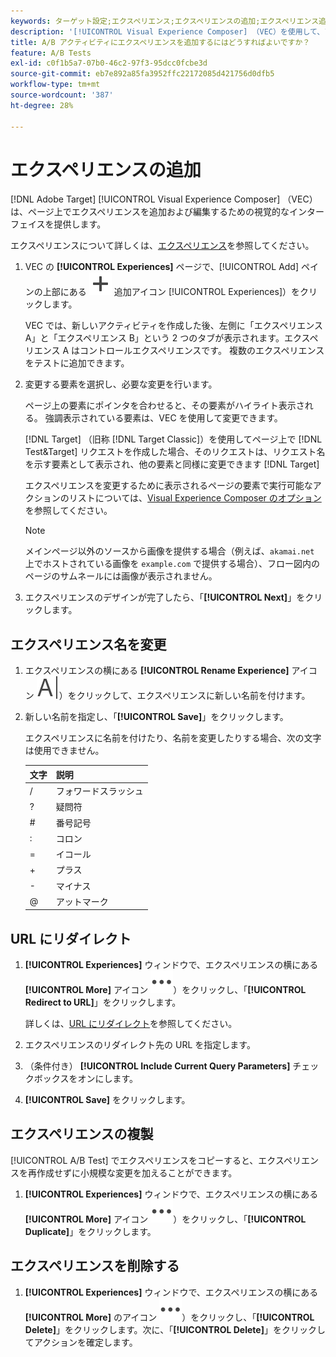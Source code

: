 ```yaml
---
keywords: ターゲット設定;エクスペリエンス;エクスペリエンスの追加;エクスペリエンス追加
description: '[!UICONTROL Visual Experience Composer] （VEC）を使用して、アクティビティにエクスペリエンスを追加します。'
title: A/B アクティビティにエクスペリエンスを追加するにはどうすればよいですか？
feature: A/B Tests
exl-id: c0f1b5a7-07b0-46c2-97f3-95dcc0fcbe3d
source-git-commit: eb7e892a85fa3952ffc22172085d421756d0dfb5
workflow-type: tm+mt
source-wordcount: '387'
ht-degree: 28%

---
```


# エクスペリエンスの追加

[!DNL Adobe Target] [!UICONTROL Visual Experience Composer] （VEC）は、ページ上でエクスペリエンスを追加および編集するための視覚的なインターフェイスを提供します。

エクスペリエンスについて詳しくは、[エクスペリエンス](/help/main/c-experiences/experiences.md#concept_A2E10F6AFB3D4AEAB6951EE14688848D)を参照してください。

1. VEC の **[!UICONTROL Experiences]** ページで、[!UICONTROL Add] ペインの上部にある ![&#x200B; アイコン（](/help/main/assets/icons/Add.svg) 追加アイコン [!UICONTROL Experiences]）をクリックします。

   VEC では、新しいアクティビティを作成した後、左側に「エクスペリエンス A」と「エクスペリエンス B」という 2 つのタブが表示されます。エクスペリエンス A はコントロールエクスペリエンスです。 複数のエクスペリエンスをテストに追加できます。

1. 変更する要素を選択し、必要な変更を行います。

   ページ上の要素にポインタを合わせると、その要素がハイライト表示される。 強調表示されている要素は、VEC を使用して変更できます。

   [!DNL Target] （旧称 [!DNL Target Classic]）を使用してページ上で [!DNL Test&Target] リクエストを作成した場合、そのリクエストは、リクエスト名を示す要素として表示され、他の要素と同様に変更できます [!DNL Target]

   エクスペリエンスを変更するために表示されるページの要素で実行可能なアクションのリストについては、[Visual Experience Composer のオプション](/help/main/c-experiences/c-visual-experience-composer/viztarget-options.md)を参照してください。

   >[!NOTE]
   >
   >メインページ以外のソースから画像を提供する場合（例えば、`akamai.net` 上でホストされている画像を `example.com` で提供する場合）、フロー図内のページのサムネールには画像が表示されません。

1. エクスペリエンスのデザインが完了したら、「**[!UICONTROL Next]**」をクリックします。

## エクスペリエンス名を変更

1. エクスペリエンスの横にある **[!UICONTROL Rename Experience]** アイコン ![&#x200B; 名前を変更アイコン &#x200B;](/help/main/assets/icons/Rename.svg)）をクリックして、エクスペリエンスに新しい名前を付けます。

2. 新しい名前を指定し、「**[!UICONTROL Save]**」をクリックします。

   エクスペリエンスに名前を付けたり、名前を変更したりする場合、次の文字は使用できません。

   | 文字 | 説明 |
   |--- |--- |
   | / | フォワードスラッシュ |
   | ? | 疑問符 |
   | # | 番号記号 |
   | : | コロン |
   | = | イコール |
   | + | プラス |
   | - | マイナス |
   | @ | アットマーク |

## URL にリダイレクト

1. **[!UICONTROL Experiences]** ウィンドウで、エクスペリエンスの横にある **[!UICONTROL More]** アイコン ![&#x200B; 詳細アイコン &#x200B;](/help/main/assets/icons/MoreSmall.svg)）をクリックし、「**[!UICONTROL Redirect to URL]**」をクリックします。

   詳しくは、[URL にリダイレクト](/help/main/c-experiences/c-visual-experience-composer/redirect-offer.md)を参照してください。

1. エクスペリエンスのリダイレクト先の URL を指定します。

1. （条件付き） **[!UICONTROL Include Current Query Parameters]** チェックボックスをオンにします。

1. **[!UICONTROL Save]** をクリックします。

## エクスペリエンスの複製

[!UICONTROL A/B Test] でエクスペリエンスをコピーすると、エクスペリエンスを再作成せずに小規模な変更を加えることができます。

1. **[!UICONTROL Experiences]** ウィンドウで、エクスペリエンスの横にある **[!UICONTROL More]** アイコン ![&#x200B; 詳細アイコン &#x200B;](/help/main/assets/icons/MoreSmall.svg)）をクリックし、「**[!UICONTROL Duplicate]**」をクリックします。

## エクスペリエンスを削除する

1. **[!UICONTROL Experiences]** ウィンドウで、エクスペリエンスの横にある **[!UICONTROL More]** のアイコン ![&#x200B; 詳細アイコン &#x200B;](/help/main/assets/icons/MoreSmall.svg)）をクリックし、「**[!UICONTROL Delete]**」をクリックします。次に、「**[!UICONTROL Delete]**」をクリックしてアクションを確定します。
